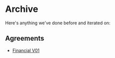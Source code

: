 # Archive

Here's anything we've done before and iterated on:

## Agreements
 - [Financial V01](archive/financial-agreement-1.0.0.md)
